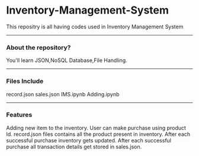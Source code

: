 # Inventory-Management-System
This repositry is all having codes used in Inventory Management System

------
### About the repository?
You'll learn JSON,NoSQL Database,File Handling.

------

### Files Include
record.json
sales.json
IMS.ipynb
Adding.ipynb

-------

### Features
Adding new item to the inventory.
User can make purchase using product Id.
record.json files contains all the product present in inventory.
After each successful purchase inventory gets updated.
After each successful purchase all transaction details get stored in sales.json.

###
